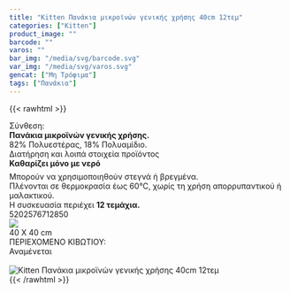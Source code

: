 ```yaml
---
title: "Kitten Πανάκια μικροϊνών γενικής χρήσης 40cm 12τεμ"
categories: ["Kitten"]
product_image: ""
barcode: ""
varos: ""
bar_img: "/media/svg/barcode.svg"
var_img: "/media/svg/varos.svg"
gencat: ["Μη Τρόφιμα"]
tags: ["Πανάκια"]
---
```

{{< rawhtml >}}

<div class="sload224"><div class="product"><div id="sistatika">Σύνθεση:</div><div class="alltext"><b>Πανάκια μικροϊνών γενικής χρήσης.</b><br>82% Πολυεστέρας, 18% Πολυαμίδιο.<br></div><div id="loipa">Διατήρηση και λοιπά στοιχεία προϊόντος</div><div class="alltext"><b style="margin:0">Καθαρίζει μόνο με νερό<img src="https://lh3.googleusercontent.com/-b0P8LoIAcCU/W8uA8gYqmYI/AAAAAAAACJo/CqIArNVCDMES9xhyJeGfvaBD6ytwDUgugCEwYBhgL/drop%25404x.png" style="width:12px;margin-bottom:10px;margin-left:10px"></b><br>Μπορούν να χρησιμοποιηθούν στεγνά ή βρεγμένα.<br>Πλένονται σε θερμοκρασία έως 60°C, χωρίς τη χρήση απορρυπαντικού ή μαλακτικού.<br>Η συσκευασία περιέχει <b>12 τεμάχια.</b></div><div id="barcode"><div id="barimage1"></div><span id="bartext">5202576712850</span></div><div id="varos"><div id="varosimage" style="margin:0"><img src="https://lh3.googleusercontent.com/-duhd9t9rdGc/W8UKXGnvV-I/AAAAAAAACCc/a1aa2yVbqkswS10-aNQoHmLydNlkNGBBwCLcBGAs/h120/dim3%25402x.png"></div><span id="varostext">40 X 40 cm</span></div><div id="kivotio">ΠΕΡΙΕΧΟΜΕΝΟ ΚΙΒΩΤΙΟΥ:<br>Αναμένεται</div><br><div class="pimg"><img alt="Kitten Πανάκια μικροϊνών γενικής χρήσης 40cm 12τεμ" title="Kitten Πανάκια μικροϊνών γενικής χρήσης 40cm 12τεμ" src="/media/images/kitten-panakia-mikroinwn-genikhs-xrhshs-40cm-12tem.jpg"></div></div></div>
{{< /rawhtml >}}


